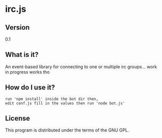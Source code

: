 irc.js
=====

Version
-------
0.1


What is it?
-----------
An event-based library for connecting to one or multiple irc groups... work in progress works tho



How do I use it?
----------------
	run 'npm install' inside the bot dir then,
	edit conf.js fill in the values then run 'node bot.js'

License
-------
This program is distributed under the terms of the GNU GPL.
